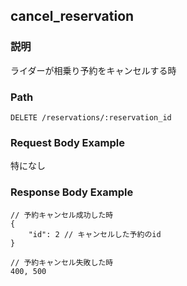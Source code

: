 ## cancel_reservation

### 説明
ライダーが相乗り予約をキャンセルする時

### Path
```
DELETE /reservations/:reservation_id
```

### Request Body Example
特になし

### Response Body Example
```
// 予約キャンセル成功した時
{
    "id": 2 // キャンセルした予約のid
}

// 予約キャンセル失敗した時
400, 500
```

